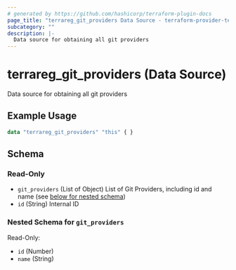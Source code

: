 ```yaml
---
# generated by https://github.com/hashicorp/terraform-plugin-docs
page_title: "terrareg_git_providers Data Source - terraform-provider-terrareg"
subcategory: ""
description: |-
  Data source for obtaining all git providers
---
```


# terrareg_git_providers (Data Source)

Data source for obtaining all git providers

## Example Usage

```terraform
data "terrareg_git_providers" "this" { }
```

<!-- schema generated by tfplugindocs -->
## Schema

### Read-Only

- `git_providers` (List of Object) List of Git Providers, including id and name (see [below for nested schema](#nestedatt--git_providers))
- `id` (String) Internal ID

<a id="nestedatt--git_providers"></a>
### Nested Schema for `git_providers`

Read-Only:

- `id` (Number)
- `name` (String)
